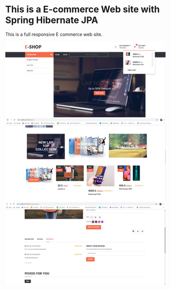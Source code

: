 # This is a E-commerce Web site with Spring Hibernate JPA

This is a full responsive E commerce web site.

![HomePage](img/home1.jpg)
![HomePage](img/home2.jpg)
![HomePage](img/review.JPG)


